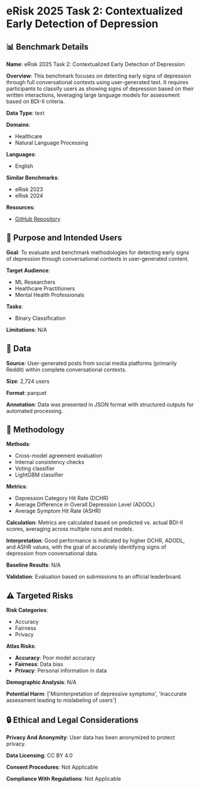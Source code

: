 # eRisk 2025 Task 2: Contextualized Early Detection of Depression

## 📊 Benchmark Details

**Name**: eRisk 2025 Task 2: Contextualized Early Detection of Depression

**Overview**: This benchmark focuses on detecting early signs of depression through full conversational contexts using user-generated text. It requires participants to classify users as showing signs of depression based on their written interactions, leveraging large language models for assessment based on BDI-II criteria.

**Data Type**: text

**Domains**:
- Healthcare
- Natural Language Processing

**Languages**:
- English

**Similar Benchmarks**:
- eRisk 2023
- eRisk 2024

**Resources**:
- [GitHub Repository](https://github.com/dsgt-arc/erisk-2025)

## 🎯 Purpose and Intended Users

**Goal**: To evaluate and benchmark methodologies for detecting early signs of depression through conversational contexts in user-generated content.

**Target Audience**:
- ML Researchers
- Healthcare Practitioners
- Mental Health Professionals

**Tasks**:
- Binary Classification

**Limitations**: N/A

## 💾 Data

**Source**: User-generated posts from social media platforms (primarily Reddit) within complete conversational contexts.

**Size**: 2,724 users

**Format**: parquet

**Annotation**: Data was presented in JSON format with structured outputs for automated processing.

## 🔬 Methodology

**Methods**:
- Cross-model agreement evaluation
- Internal consistency checks
- Voting classifier
- LightGBM classifier

**Metrics**:
- Depression Category Hit Rate (DCHR)
- Average Difference in Overall Depression Level (ADODL)
- Average Symptom Hit Rate (ASHR)

**Calculation**: Metrics are calculated based on predicted vs. actual BDI-II scores, averaging across multiple runs and models.

**Interpretation**: Good performance is indicated by higher DCHR, ADODL, and ASHR values, with the goal of accurately identifying signs of depression from conversational data.

**Baseline Results**: N/A

**Validation**: Evaluation based on submissions to an official leaderboard.

## ⚠️ Targeted Risks

**Risk Categories**:
- Accuracy
- Fairness
- Privacy

**Atlas Risks**:
- **Accuracy**: Poor model accuracy
- **Fairness**: Data bias
- **Privacy**: Personal information in data

**Demographic Analysis**: N/A

**Potential Harm**: ['Misinterpretation of depressive symptoms', 'Inaccurate assessment leading to mislabeling of users']

## 🔒 Ethical and Legal Considerations

**Privacy And Anonymity**: User data has been anonymized to protect privacy.

**Data Licensing**: CC BY 4.0

**Consent Procedures**: Not Applicable

**Compliance With Regulations**: Not Applicable
